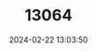 ---
title: "13064"
category: "Melanotaenia iris"
draft: false
date: 2024-02-22 13:03:50
languages:
  English: ["Strickland Rainbowfish"]
---